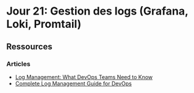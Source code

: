 # Jour 21: Gestion des logs (Grafana, Loki, Promtail)

## Ressources

### Articles

- [Log Management: What DevOps Teams Need to Know](https://devops.com/log-management-what-devops-teams-need-to-know/)
- [Complete Log Management Guide for DevOps](https://sematext.com/guides/log-management)